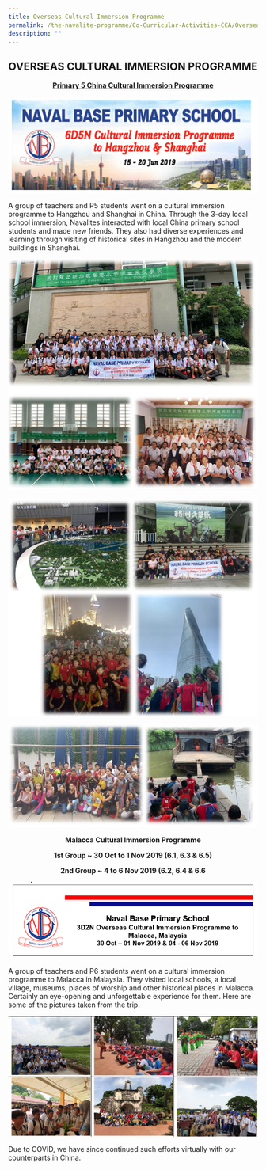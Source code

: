 ```yaml
---
title: Overseas Cultural Immersion Programme
permalink: /the-navalite-programme/Co-Curricular-Activities-CCA/Overseas-Cultural-Immersion-Programme/
description: ""
---
```

## OVERSEAS CULTURAL IMMERSION PROGRAMME

**<u><center>Primary 5 China Cultural Immersion Programme</center></u>**

![](/images/Cultural%20Programme.jpg)

A group of teachers and P5 students went on a cultural immersion programme to Hangzhou and Shanghai in China. Through the 3-day local school immersion, Navalites interacted with local China primary school students and made new friends. They also had diverse experiences and learning through visiting of historical sites in Hangzhou and the modern buildings in Shanghai.

![](/images/Overseas.jpeg)

![](/images/Overseas2.jpeg)

![](/images/Overseas3.jpeg)

**<center>Malacca Cultural Immersion Programme</center>**

**<center>1st Group ~ 30 Oct to 1 Nov 2019 (6.1, 6.3 & 6.5)</center>**

**<center>2nd Group ~ 4 to 6 Nov 2019 (6.2, 6.4 & 6.6</center>**

![](/images/Overseas4.png)

A group of teachers and P6 students went on a cultural immersion programme to Malacca in Malaysia. They visited local schools, a local village, museums, places of worship and other historical places in Malacca. Certainly an eye-opening and unforgettable experience for them. Here are some of the pictures taken from the trip.

![](/images/Overseas5.jpeg)

Due to COVID, we have since continued such efforts virtually with our counterparts in China.

